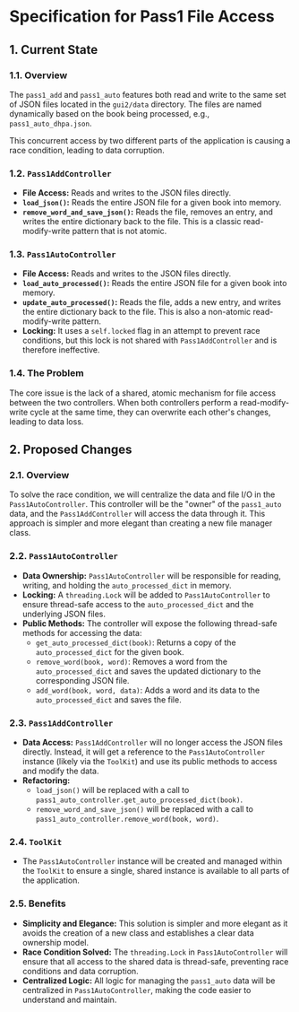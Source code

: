 # Specification for Pass1 File Access

## 1. Current State

### 1.1. Overview

The `pass1_add` and `pass1_auto` features both read and write to the same set of JSON files located in the `gui2/data` directory. The files are named dynamically based on the book being processed, e.g., `pass1_auto_dhpa.json`.

This concurrent access by two different parts of the application is causing a race condition, leading to data corruption.

### 1.2. `Pass1AddController`

-   **File Access:** Reads and writes to the JSON files directly.
-   **`load_json()`:** Reads the entire JSON file for a given book into memory.
-   **`remove_word_and_save_json()`:** Reads the file, removes an entry, and writes the entire dictionary back to the file. This is a classic read-modify-write pattern that is not atomic.

### 1.3. `Pass1AutoController`

-   **File Access:** Reads and writes to the JSON files directly.
-   **`load_auto_processed()`:** Reads the entire JSON file for a given book into memory.
-   **`update_auto_processed()`:** Reads the file, adds a new entry, and writes the entire dictionary back to the file. This is also a non-atomic read-modify-write pattern.
-   **Locking:** It uses a `self.locked` flag in an attempt to prevent race conditions, but this lock is not shared with `Pass1AddController` and is therefore ineffective.

### 1.4. The Problem

The core issue is the lack of a shared, atomic mechanism for file access between the two controllers. When both controllers perform a read-modify-write cycle at the same time, they can overwrite each other's changes, leading to data loss.

## 2. Proposed Changes

### 2.1. Overview

To solve the race condition, we will centralize the data and file I/O in the `Pass1AutoController`. This controller will be the "owner" of the `pass1_auto` data, and the `Pass1AddController` will access the data through it. This approach is simpler and more elegant than creating a new file manager class.

### 2.2. `Pass1AutoController`

-   **Data Ownership:** `Pass1AutoController` will be responsible for reading, writing, and holding the `auto_processed_dict` in memory.
-   **Locking:** A `threading.Lock` will be added to `Pass1AutoController` to ensure thread-safe access to the `auto_processed_dict` and the underlying JSON files.
-   **Public Methods:** The controller will expose the following thread-safe methods for accessing the data:
    -   `get_auto_processed_dict(book)`: Returns a copy of the `auto_processed_dict` for the given book.
    -   `remove_word(book, word)`: Removes a word from the `auto_processed_dict` and saves the updated dictionary to the corresponding JSON file.
    -   `add_word(book, word, data)`: Adds a word and its data to the `auto_processed_dict` and saves the file.

### 2.3. `Pass1AddController`

-   **Data Access:** `Pass1AddController` will no longer access the JSON files directly. Instead, it will get a reference to the `Pass1AutoController` instance (likely via the `ToolKit`) and use its public methods to access and modify the data.
-   **Refactoring:**
    -   `load_json()` will be replaced with a call to `pass1_auto_controller.get_auto_processed_dict(book)`.
    -   `remove_word_and_save_json()` will be replaced with a call to `pass1_auto_controller.remove_word(book, word)`.

### 2.4. `ToolKit`

-   The `Pass1AutoController` instance will be created and managed within the `ToolKit` to ensure a single, shared instance is available to all parts of the application.

### 2.5. Benefits

-   **Simplicity and Elegance:** This solution is simpler and more elegant as it avoids the creation of a new class and establishes a clear data ownership model.
-   **Race Condition Solved:** The `threading.Lock` in `Pass1AutoController` will ensure that all access to the shared data is thread-safe, preventing race conditions and data corruption.
-   **Centralized Logic:** All logic for managing the `pass1_auto` data will be centralized in `Pass1AutoController`, making the code easier to understand and maintain.
